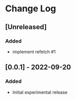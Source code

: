 # Change Log

## [Unreleased]
### Added
- implement refetch #1

## [0.0.1] - 2022-09-20
### Added
- Initial experimental release
